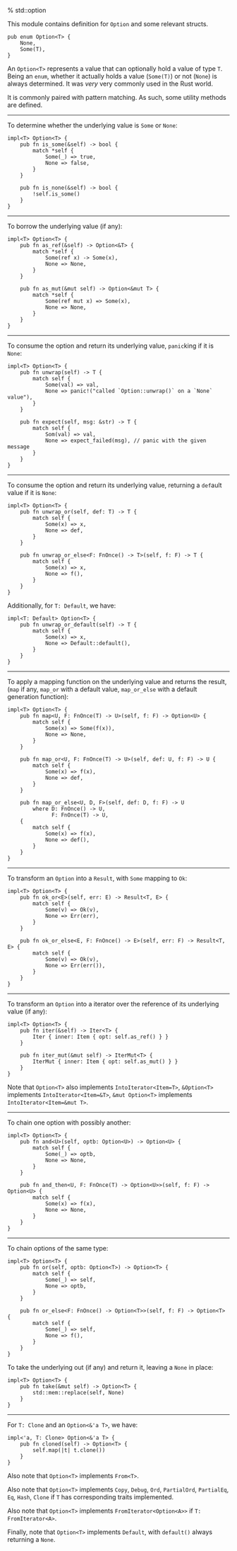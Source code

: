 % std::option

This module contains definition for `Option` and some relevant structs.

```ignore
pub enum Option<T> {
    None,
    Some(T),
}
```

An `Option<T>` represents a value that can optionally hold a value of type `T`. Being an `enum`, whether it actually holds a value (`Some(T)`) or not (`None`) is always determined. It was *very* very commonly used in the Rust world.

It is commonly paired with pattern matching. As such, some utility methods are defined.

---

To determine whether the underlying value is `Some` or `None`:

```ignore
impl<T> Option<T> {
    pub fn is_some(&self) -> bool {
        match *self {
            Some(_) => true,
            None => false,
        }
    }

    pub fn is_none(&self) -> bool {
        !self.is_some()
    }
}
```

---

To borrow the underlying value (if any):

```ignore
impl<T> Option<T> {
    pub fn as_ref(&self) -> Option<&T> {
        match *self {
            Some(ref x) -> Some(x),
            None => None,
        }
    }

    pub fn as_mut(&mut self) -> Option<&mut T> {
        match *self {
            Some(ref mut x) => Some(x),
            None => None,
        }
    }
}
```

---

To consume the option and return its underlying value, `panic`king if it is `None`:

```ignore
impl<T> Option<T> {
    pub fn unwrap(self) -> T {
        match self {
            Some(val) => val,
            None => panic!("called `Option::unwrap()` on a `None` value"),
        }
    }
    
    pub fn expect(self, msg: &str) -> T {
        match self {
            Som(val) => val,
            None => expect_failed(msg), // panic with the given message
        }
    }
}
```

---

To consume the option and return its underlying value, returning a `def`ault value if it is `None`:

```ignore
impl<T> Option<T> {
    pub fn unwrap_or(self, def: T) -> T {
        match self {
            Some(x) => x,
            None => def,
        }
    }

    pub fn unwrap_or_else<F: FnOnce() -> T>(self, f: F) -> T {
        match self {
            Some(x) => x,
            None => f(),
        }
    }
}
```

Additionally, for `T: Default`, we have:

```ignore
impl<T: Default> Option<T> {
    pub fn unwrap_or_default(self) -> T {
        match self {
            Some(x) => x,
            None => Default::default(),
        }
    }
}
```

---

To apply a mapping function on the underlying value and returns the result, (`map` if any, `map_or` with a default value, `map_or_else` with a default generation function):

```ignore
impl<T> Option<T> {
    pub fn map<U, F: FnOnce(T) -> U>(self, f: F) -> Option<U> {
        match self {
            Some(x) => Some(f(x)),
            None => None,
        }
    }

    pub fn map_or<U, F: FnOnce(T) -> U>(self, def: U, f: F) -> U {
        match self {
            Some(x) => f(x),
            None => def,
        }
    }

    pub fn map_or_else<U, D, F>(self, def: D, f: F) -> U
        where D: FnOnce() -> U,
              F: FnOnce(T) -> U,
    {
        match self {
            Some(x) => f(x),
            None => def(),
        }
    }
}
```

---

To transform an `Option` into a `Result`, with `Some` mapping to `Ok`:

```ignore
impl<T> Option<T> {
    pub fn ok_or<E>(self, err: E) -> Result<T, E> {
        match self {
            Some(v) => Ok(v),
            None => Err(err),
        }
    }

    pub fn ok_or_else<E, F: FnOnce() -> E>(self, err: F) -> Result<T, E> {
        match self {
            Some(v) => Ok(v),
            None => Err(err()),
        }
    }
}
```

---

To transform an `Option` into a iterator over the reference of its underlying value (if any):

```ignore
impl<T> Option<T> {
    pub fn iter(&self) -> Iter<T> {
        Iter { inner: Item { opt: self.as_ref() } }
    }

    pub fn iter_mut(&mut self) -> IterMut<T> {
        IterMut { inner: Item { opt: self.as_mut() } }
    }
}
```

Note that `Option<T>` also implements `IntoIterator<Item=T>`, `&Option<T>` implements `IntoIterator<Item=&T>`, `&mut Option<T>` implements `IntoIterator<Item=&mut T>`.

---

To chain one option with possibly another:

```ignore
impl<T> Option<T> {
    pub fn and<U>(self, optb: Option<U>) -> Option<U> {
        match self {
            Some(_) => optb,
            None => None,
        }
    }

    pub fn and_then<U, F: FnOnce(T) -> Option<U>>(self, f: F) -> Option<U> {
        match self {
            Some(x) => f(x),
            None => None,
        }
    }
}
```

---

To chain options of the same type:

```ignore
impl<T> Option<T> {
    pub fn or(self, optb: Option<T>) -> Option<T> {
        match self {
            Some(_) => self,
            None => optb,
        }
    }

    pub fn or_else<F: FnOnce() -> Option<T>>(self, f: F) -> Option<T> {
        match self {
            Some(_) => self,
            None => f(),
        }
    }
}
```

To take the underlying out (if any) and return it, leaving a `None` in place:

```ignore
impl<T> Option<T> {
    pub fn take(&mut self) -> Option<T> {
        std::mem::replace(self, None)
    }
}
```

---

For `T: Clone` and an `Option<&'a T>`, we have:

```ignore
impl<'a, T: Clone> Option<&'a T> {
    pub fn cloned(self) -> Option<T> {
        self.map(|t| t.clone())
    }
}
```

Also note that `Option<T>` implements `From<T>`.

Also note that `Option<T>` implements `Copy`, `Debug`, `Ord`, `PartialOrd`, `PartialEq`, `Eq`, `Hash`, `Clone` if `T` has corresponding traits implemented.

Also note that `Option<T>` implements `FromIterator<Option<A>>` if `T: FromIterator<A>`.

Finally, note that `Option<T>` implements `Default`, with `default()` always returning a `None`.